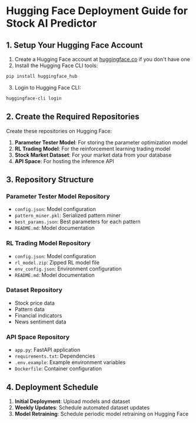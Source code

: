 # Hugging Face Deployment Guide for Stock AI Predictor

## 1. Setup Your Hugging Face Account

1. Create a Hugging Face account at [huggingface.co](https://huggingface.co) if you don't have one
2. Install the Hugging Face CLI tools:

```bash
pip install huggingface_hub
```

3. Login to Hugging Face CLI:

```bash
huggingface-cli login
```

## 2. Create the Required Repositories

Create these repositories on Hugging Face:

1. **Parameter Tester Model**: For storing the parameter optimization model
2. **RL Trading Model**: For the reinforcement learning trading model
3. **Stock Market Dataset**: For your market data from your database
4. **API Space**: For hosting the inference API

## 3. Repository Structure

### Parameter Tester Model Repository
- `config.json`: Model configuration
- `pattern_miner.pkl`: Serialized pattern miner
- `best_params.json`: Best parameters for each pattern
- `README.md`: Model documentation

### RL Trading Model Repository
- `config.json`: Model configuration
- `rl_model.zip`: Zipped RL model file
- `env_config.json`: Environment configuration
- `README.md`: Model documentation

### Dataset Repository
- Stock price data
- Pattern data
- Financial indicators
- News sentiment data

### API Space Repository
- `app.py`: FastAPI application
- `requirements.txt`: Dependencies
- `.env.example`: Example environment variables
- `Dockerfile`: Container configuration

## 4. Deployment Schedule

1. **Initial Deployment**: Upload models and dataset
2. **Weekly Updates**: Schedule automated dataset updates
3. **Model Retraining**: Schedule periodic model retraining on Hugging Face
